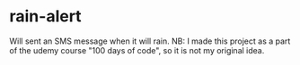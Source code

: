 # rain-alert
 Will sent an SMS message when it will rain. NB: I made this project as a part of the udemy course "100 days of code", so it is not my original idea.



